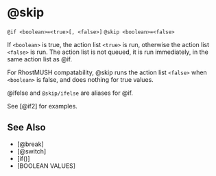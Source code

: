 # @skip
`@if <boolean>=<true>[, <false>]`
`@skip <boolean>=<false>`

If `<boolean>` is true, the action list `<true>` is run, otherwise the action list `<false>` is run. The action list is not queued, it is run immediately, in the same action list as @if.

For RhostMUSH compatability, @skip runs the action list `<false>` when `<boolean>` is false, and does nothing for true values.

@ifelse and `@skip/ifelse` are aliases for @if.

See [@if2] for examples.

## See Also
- [@break]
- [@switch]
- [if()]
- [BOOLEAN VALUES]

